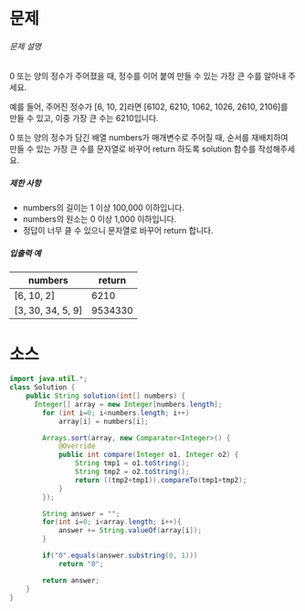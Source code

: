 # 문제

###### 문제 설명

0 또는 양의 정수가 주어졌을 때, 정수를 이어 붙여 만들 수 있는 가장 큰 수를 알아내 주세요.

예를 들어, 주어진 정수가 [6, 10, 2]라면 [6102, 6210, 1062, 1026, 2610, 2106]를 만들 수 있고, 이중 가장 큰 수는 6210입니다.

0 또는 양의 정수가 담긴 배열 numbers가 매개변수로 주어질 때, 순서를 재배치하여 만들 수 있는 가장 큰 수를 문자열로 바꾸어 return 하도록 solution 함수를 작성해주세요.

##### 제한 사항

- numbers의 길이는 1 이상 100,000 이하입니다.
- numbers의 원소는 0 이상 1,000 이하입니다.
- 정답이 너무 클 수 있으니 문자열로 바꾸어 return 합니다.

##### 입출력 예

| numbers           | return  |
| ----------------- | ------- |
| [6, 10, 2]        | 6210    |
| [3, 30, 34, 5, 9] | 9534330 |

# 소스

```java
import java.util.*;
class Solution {
    public String solution(int[] numbers) {
      Integer[] array = new Integer[numbers.length];
        for (int i=0; i<numbers.length; i++)
            array[i] = numbers[i];

        Arrays.sort(array, new Comparator<Integer>() {
            @Override
            public int compare(Integer o1, Integer o2) {
                String tmp1 = o1.toString();
                String tmp2 = o2.toString();
                return ((tmp2+tmp1)).compareTo(tmp1+tmp2);
            }
        });

        String answer = "";
        for(int i=0; i<array.length; i++){
            answer += String.valueOf(array[i]);
        }

        if("0".equals(answer.substring(0, 1)))
            return "0";

        return answer;
    }
}
```

